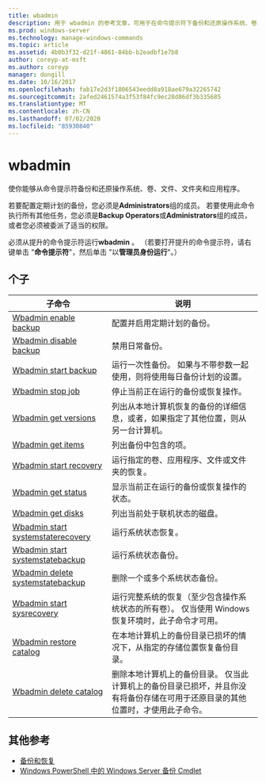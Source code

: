 ```yaml
---
title: wbadmin
description: 用于 wbadmin 的参考文章，可用于在命令提示符下备份和还原操作系统、卷、文件、文件夹和应用程序。
ms.prod: windows-server
ms.technology: manage-windows-commands
ms.topic: article
ms.assetid: 4b0b3f32-d21f-4861-84bb-b2eadbf1e7b8
author: coreyp-at-msft
ms.author: coreyp
manager: dongill
ms.date: 10/16/2017
ms.openlocfilehash: fab17e2d3f1806543eedd8a918ae679a32265742
ms.sourcegitcommit: 2afed2461574a3f53f84fc9ec28d86df3b335685
ms.translationtype: MT
ms.contentlocale: zh-CN
ms.lasthandoff: 07/02/2020
ms.locfileid: "85930840"
---
```

# <a name="wbadmin"></a>wbadmin



使你能够从命令提示符备份和还原操作系统、卷、文件、文件夹和应用程序。

若要配置定期计划的备份，您必须是**Administrators**组的成员。 若要使用此命令执行所有其他任务，您必须是**Backup Operators**或**Administrators**组的成员，或者您必须被委派了适当的权限。

必须从提升的命令提示符运行**wbadmin** 。 （若要打开提升的命令提示符，请右键单击 "**命令提示符**"，然后单击 "以**管理员身份运行**"。）

## <a name="subcommands"></a>个子

|子命令|说明|
|----------|-----------|
|[Wbadmin enable backup](wbadmin-enable-backup.md)|配置并启用定期计划的备份。|
|[Wbadmin disable backup](wbadmin-disable-backup.md)|禁用日常备份。|
|[Wbadmin start backup](wbadmin-start-backup.md)|运行一次性备份。 如果与不带参数一起使用，则将使用每日备份计划的设置。|
|[Wbadmin stop job](wbadmin-stop-job.md)|停止当前正在运行的备份或恢复操作。|
|[Wbadmin get versions](wbadmin-get-versions.md)|列出从本地计算机恢复的备份的详细信息，或者，如果指定了其他位置，则从另一台计算机。|
|[Wbadmin get items](wbadmin-get-items.md)|列出备份中包含的项。|
|[Wbadmin start recovery](wbadmin-start-recovery.md)|运行指定的卷、应用程序、文件或文件夹的恢复。|
|[Wbadmin get status](wbadmin-get-status.md)|显示当前正在运行的备份或恢复操作的状态。|
|[Wbadmin get disks](wbadmin-get-disks.md)|列出当前处于联机状态的磁盘。|
|[Wbadmin start systemstaterecovery](wbadmin-start-systemstaterecovery.md)|运行系统状态恢复。|
|[Wbadmin start systemstatebackup](wbadmin-start-systemstatebackup.md)|运行系统状态备份。|
|[Wbadmin delete systemstatebackup](wbadmin-delete-systemstatebackup.md)|删除一个或多个系统状态备份。|
|[Wbadmin start sysrecovery](wbadmin-start-sysrecovery.md)|运行完整系统的恢复（至少包含操作系统状态的所有卷）。 仅当使用 Windows 恢复环境时，此子命令才可用。|
|[Wbadmin restore catalog](wbadmin-restore-catalog.md)|在本地计算机上的备份目录已损坏的情况下，从指定的存储位置恢复备份目录。|
|[Wbadmin delete catalog](wbadmin-delete-catalog.md)|删除本地计算机上的备份目录。 仅当此计算机上的备份目录已损坏，并且你没有将备份存储在可用于还原目录的其他位置时，才使用此子命令。|

## <a name="additional-references"></a>其他参考

-   [备份和恢复](https://go.microsoft.com/fwlink/?LinkID=195054)
-   [Windows PowerShell 中的 Windows Server 备份 Cmdlet](https://technet.microsoft.com/library/jj902428.aspx)